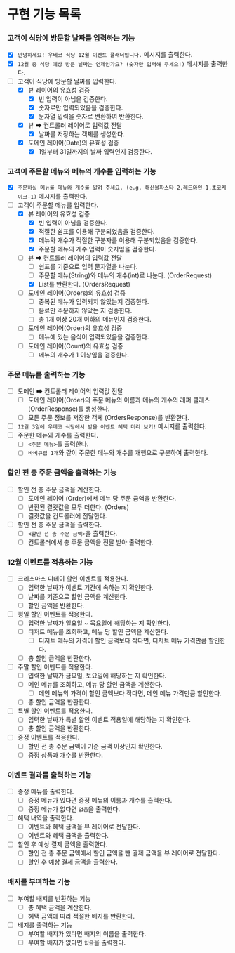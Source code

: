 # 구현 기능 목록

### 고객이 식당에 방문할 날짜를 입력하는 기능

- [x] `안녕하세요! 우테코 식당 12월 이벤트 플래너입니다.` 메시지를 출력한다.
- [x] `12월 중 식당 예상 방문 날짜는 언제인가요? (숫자만 입력해 주세요!)` 메시지를 출력한다.
- [ ] 고객이 식당에 방문할 날짜를 입력한다.
    - [x] 뷰 레이어의 유효성 검증
        - [x] 빈 입력이 아님을 검증한다.
        - [x] 숫자로만 입력되었음을 검증한다.
        - [x] 문자열 입력을 숫자로 변환하여 반환한다.
    - [x] 뷰 ➡ 컨트롤러 레이어로 입력값 전달
        - [x] 날짜를 저장하는 객체를 생성한다.
    - [x] 도메인 레이어(Date)의 유효성 검증
        - [x] 1일부터 31일까지의 날짜 입력인지 검증한다.

### 고객이 주문할 메뉴와 메뉴의 개수를 입력하는 기능

- [x] `주문하실 메뉴를 메뉴와 개수를 알려 주세요. (e.g. 해산물파스타-2,레드와인-1,초코케이크-1)` 메시지를 출력한다.
- [ ] 고객이 주문할 메뉴를 입력한다.
    - [x] 뷰 레이어의 유효성 검증
        - [x] 빈 입력이 아님을 검증한다.
        - [x] 적절한 쉼표를 이용해 구분되었음을 검증한다.
        - [x] 메뉴와 개수가 적절한 구분자를 이용해 구분되었음을 검증한다.
        - [x] 주문할 메뉴의 개수 입력이 숫자임을 검증한다.
    - [ ] 뷰 ➡ 컨트롤러 레이어의 입력값 전달
        - [ ] 쉼표를 기준으로 입력 문자열을 나눈다.
        - [ ] 주문할 메뉴(String)와 메뉴의 개수(int)로 나눈다. (OrderRequest)
        - [x] List<OrderRequest>를 반환한다. (OrdersRequest)
    - [ ] 도메인 레이어(Orders)의 유효성 검증
        - [ ] 중복된 메뉴가 입력되지 않았는지 검증한다.
        - [ ] 음료만 주문하지 않았는 지 검증한다.
        - [ ] 총 1개 이상 20개 이하의 메뉴인지 검증한다.
    - [ ] 도메인 레이어(Order)의 유효성 검증
        - [ ] 메뉴에 있는 음식이 입력되었음을 검증한다.
    - [ ] 도메인 레이어(Count)의 유효성 검증
        - [ ] 메뉴의 개수가 1 이상임을 검증한다.

### 주문 메뉴를 출력하는 기능

- [ ] 도메인 ➡ 컨트롤러 레이어의 입력값 전달
    - [ ] 도메인 레이어(Order)의 주문 메뉴의 이름과 메뉴의 개수의 래퍼 클래스 (OrderResponse)를 생성한다.
    - [ ] 모든 주문 정보를 저장한 객체 (OrdersResponse)를 반환한다.
- [ ] `12월 3일에 우테코 식당에서 받을 이벤트 혜택 미리 보기!` 메시지를 출력한다.
- [ ] 주문한 메뉴와 개수를 출력한다.
    - [ ] `<주문 메뉴>`를 출력한다.
    - [ ] `바비큐립 1개`와 같이 주문한 메뉴와 개수를 개행으로 구분하여 출력한다.

### 할인 전 총 주문 금액을 출력하는 기능

- [ ] 할인 전 총 주문 금액을 계산한다.
    - [ ] 도메인 레이어 (Order)에서 메뉴 당 주문 금액을 반환한다.
    - [ ] 반환된 결괏값을 모두 더한다. (Orders)
    - [ ] 결괏값을 컨트롤러에 전달한다.
- [ ] 할인 전 총 주문 금액을 출력한다.
    - [ ] `<할인 전 총 주문 금액>`을 출력한다.
    - [ ] 컨트롤러에서 총 주문 금액을 전달 받아 출력한다.

### 12월 이벤트를 적용하는 기능

- [ ] 크리스마스 디데이 할인 이벤트를 적용한다.
    - [ ] 입력한 날짜가 이벤트 기간에 속하는 지 확인한다.
    - [ ] 날짜를 기준으로 할인 금액을 계산한다.
    - [ ] 할인 금액을 반환한다.
- [ ] 평일 할인 이벤트를 적용한다.
    - [ ] 입력한 날짜가 일요일 ~ 목요일에 해당하는 지 확인한다.
    - [ ] 디저트 메뉴를 조회하고, 메뉴 당 할인 금액을 계산한다.
        - [ ] 디저트 메뉴의 가격이 할인 금액보다 작다면, 디저트 메뉴 가격만큼 할인한다.
    - [ ] 총 할인 금액을 반환한다.
- [ ] 주말 할인 이벤트를 적용한다.
    - [ ] 입력한 날짜가 금요일, 토요일에 해당하는 지 확인한다.
    - [ ] 메인 메뉴를 조회하고, 메뉴 당 할인 금액을 계산한다.
        - [ ] 메인 메뉴의 가격이 할인 금액보다 작다면, 메인 메뉴 가격만큼 할인한다.
    - [ ] 총 할인 금액을 반환한다.
- [ ] 특별 할인 이벤트를 적용한다.
    - [ ] 입력한 날짜가 특별 할인 이벤트 적용일에 해당하는 지 확인한다.
    - [ ] 총 할인 금액을 반환한다.
- [ ] 증정 이벤트를 적용한다.
    - [ ] 할인 전 총 주문 금액이 기준 금액 이상인지 확인한다.
    - [ ] 증정 상품과 개수를 반환한다.

### 이벤트 결과를 출력하는 기능

- [ ] 증정 메뉴를 출력한다.
    - [ ] 증정 메뉴가 있다면 증정 메뉴의 이름과 개수를 출력한다.
    - [ ] 증정 메뉴가 없다면 `없음`을 출력한다.
- [ ] 혜택 내역을 출력한다.
    - [ ] 이벤트와 혜택 금액을 뷰 레이어로 전달한다.
    - [ ] 이벤트와 혜택 금액을 출력한다.
- [ ] 할인 후 예상 결제 금액을 출력한다.
    - [ ] 할인 전 총 주문 금액에서 할인 금액을 뺀 결제 금액을 뷰 레이어로 전달한다.
    - [ ] 할인 후 예상 결제 금액을 출력한다.

### 배지를 부여하는 기능

- [ ] 부여할 배지를 반환하는 기능
    - [ ] 총 혜택 금액을 계산한다.
    - [ ] 혜택 금액에 따라 적절한 배지를 반환한다.
- [ ] 배지를 출력하는 기능
    - [ ] 부여할 배지가 있다면 배지의 이름을 출력한다.
    - [ ] 부여할 배지가 없다면 `없음`을 출력한다.
